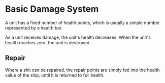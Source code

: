 # Basic Damage System

A unit has a fixed number of health points, which is usually a simple number represented by a health bar.

As a unit receives damage, the unit's health decreases. When the unit's health reaches zero, the unit is destroyed.

## Repair

Where a shit can be repaired, the repair points are simply fed into the health value of the ship, until it
is returned to full health.
